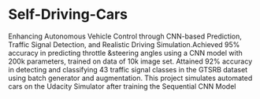 # Self-Driving-Cars
Enhancing Autonomous Vehicle Control through CNN-based Prediction, Traffic Signal Detection, and Realistic Driving Simulation.Achieved 95% accuracy in predicting throttle &steering angles using a CNN model with 200k parameters, trained on data of 10k
image set. Attained 92% accuracy in detecting and classifying 43 traffic signal classes in the GTSRB dataset using batch generator
and augmentation.
This project simulates automated cars on the Udacity Simulator after training the Sequential CNN Model
